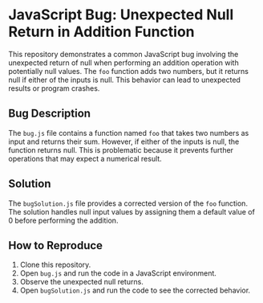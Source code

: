 # JavaScript Bug: Unexpected Null Return in Addition Function

This repository demonstrates a common JavaScript bug involving the unexpected return of null when performing an addition operation with potentially null values. The `foo` function adds two numbers, but it returns null if either of the inputs is null. This behavior can lead to unexpected results or program crashes.

## Bug Description
The `bug.js` file contains a function named `foo` that takes two numbers as input and returns their sum. However, if either of the inputs is null, the function returns null. This is problematic because it prevents further operations that may expect a numerical result.

## Solution
The `bugSolution.js` file provides a corrected version of the `foo` function. The solution handles null input values by assigning them a default value of 0 before performing the addition.

## How to Reproduce
1. Clone this repository.
2. Open `bug.js` and run the code in a JavaScript environment.
3. Observe the unexpected null returns.
4. Open `bugSolution.js` and run the code to see the corrected behavior.
